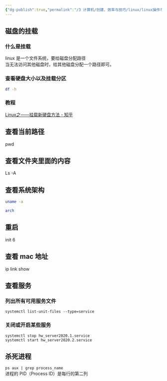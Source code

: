 ```yaml
---
{"dg-publish":true,"permalink":"/3 计算机/创建、效率与技巧/linux/linux操作与命令/系统相关命令/","title":"系统相关命令"}
---
```



## 磁盘的挂载
### 什么是挂载
linux 是一个文件系统，要给磁盘分配路径  
当无法访问其他磁盘时，给其他磁盘分配一个路径即可。
### 查看硬盘大小以及挂载分区
```sh
df -h
```
### 教程
[Linux之——挂载新硬盘方法 - 知乎](https://zhuanlan.zhihu.com/p/76697397)

## 查看当前路径
pwd

## 查看文件夹里面的内容
Ls -A

## 查看系统架构
```sh
uname -a
```
```sh
arch
```

## 重启
init 6
## 查看 mac 地址
ip link show
## 查看服务
### 列出所有可用服务文件
`systemctl list-unit-files --type=service`
### 关闭或开启某些服务
`systemctl stop hw_server2020.1.service `  
`systemctl start hw_server2020.2.service`

## 杀死进程
`ps aux | grep process_name`  
进程的 PID（Process ID）是每行的第二列